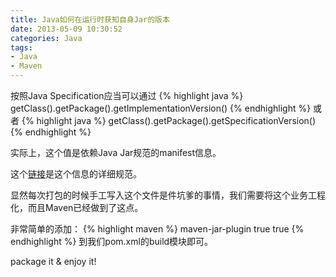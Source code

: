 ```yaml
---
title: Java如何在运行时获知自身Jar的版本
date: 2013-05-09 10:30:52
categories: Java
tags:
- Java
- Maven
---
```


按照Java Specification应当可以通过
{% highlight java %}
getClass().getPackage().getImplementationVersion()
{% endhighlight %}
或者
{% highlight java %}
getClass().getPackage().getSpecificationVersion()
{% endhighlight %}

实际上，这个值是依赖Java Jar规范的manifest信息。

这个[链接](http://docs.oracle.com/javase/8/docs/technotes/guides/jar/jar.html#Manifest_Specification)是这个信息的详细规范。

显然每次打包的时候手工写入这个文件是件坑爹的事情，我们需要将这个业务工程化，而且Maven已经做到了这点。

非常简单的添加：
{% highlight maven %}
    <plugin>
        <artifactId>maven-jar-plugin</artifactId>
        <configuration>
            <archive>
                <manifest>
                    <addDefaultImplementationEntries>true</addDefaultImplementationEntries>
                    <addDefaultSpecificationEntries>true</addDefaultSpecificationEntries>
                </manifest>
            </archive>
        </configuration>
    </plugin>
{% endhighlight %}
到我们pom.xml的build模块即可。

package it & enjoy it!
